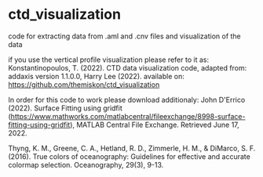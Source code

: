 # ctd_visualization
code for extracting data from .aml and .cnv files and visualization of the data

if you use the vertical profile visualization please refer to it as:
Konstantinopoulos, T. (2022). CTD data visualization code, adapted from: addaxis version 1.1.0.0, Harry Lee (2022). available on: https://github.com/themiskon/ctd_visualization

In order for this code to work please download additionaly: 
John D'Errico (2022). Surface Fitting using gridfit (https://www.mathworks.com/matlabcentral/fileexchange/8998-surface-fitting-using-gridfit), MATLAB Central File Exchange. Retrieved June 17, 2022. 

Thyng, K. M., Greene, C. A., Hetland, R. D., Zimmerle, H. M., & DiMarco, S. F. (2016). True colors of oceanography: Guidelines for effective and accurate colormap selection. Oceanography, 29(3), 9-13. 
